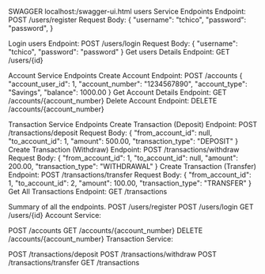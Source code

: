 SWAGGER
localhost:<port>/swagger-ui.html
users Service Endpoints
Endpoint: POST /users/register
Request Body:
{
"username": "tchico",
"password": "password",
}

Login users
Endpoint: POST /users/login
Request Body:
{
"username": "tchico",
"password": "password"
}
Get users Details
Endpoint: GET /users/{id}

Account Service Endpoints
Create Account
Endpoint: POST /accounts
{
"account_user_id": 1,
"account_number": "1234567890",
"account_type": "Savings",
"balance": 1000.00
}
Get Account Details
Endpoint: GET /accounts/{account_number}
Delete Account
Endpoint: DELETE /accounts/{account_number}

Transaction Service Endpoints
Create Transaction (Deposit)
Endpoint: POST /transactions/deposit
Request Body:
{
"from_account_id": null,
"to_account_id": 1,
"amount": 500.00,
"transaction_type": "DEPOSIT"
}
Create Transaction (Withdraw)
Endpoint: POST /transactions/withdraw
Request Body:
{
"from_account_id": 1,
"to_account_id": null,
"amount": 200.00,
"transaction_type": "WITHDRAWAL"
}
Create Transaction (Transfer)
Endpoint: POST /transactions/transfer
Request Body:
{
"from_account_id": 1,
"to_account_id": 2,
"amount": 100.00,
"transaction_type": "TRANSFER"
}
Get All Transactions
Endpoint: GET /transactions

Summary of all the endpoints.
POST /users/register
POST /users/login
GET /users/{id}
Account Service:

POST /accounts
GET /accounts/{account_number}
DELETE /accounts/{account_number}
Transaction Service:

POST /transactions/deposit
POST /transactions/withdraw
POST /transactions/transfer
GET /transactions